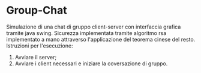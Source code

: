 # Group-Chat
Simulazione di una chat di gruppo client-server con interfaccia grafica tramite java swing.
Sicurezza implementata tramite algoritmo rsa implementato a mano attraverso l'applicazione del teorema cinese del resto.
Istruzioni per l'esecuzione:
1) Avviare il server;
2) Avviare i client necessari e iniziare la coversazione di gruppo.

